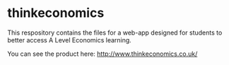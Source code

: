 # thinkeconomics

This respository contains the files for a web-app designed for students to better access A Level Economics learning.

You can see the product here: http://www.thinkeconomics.co.uk/
